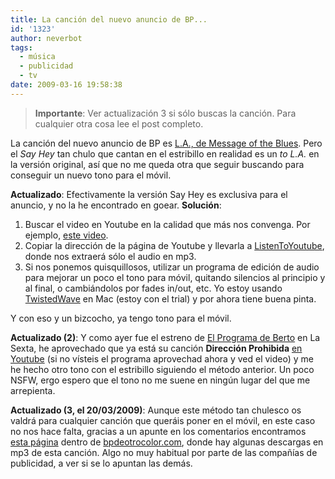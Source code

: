 ```yaml
---
title: La canción del nuevo anuncio de BP...
id: '1323'
author: neverbot
tags:
  - música
  - publicidad
  - tv
date: 2009-03-16 19:58:38
---
```


> **Importante**: Ver actualización 3 si sólo buscas la canción. Para cualquier otra cosa lee el post completo.

La canción del nuevo anuncio de BP es [L.A., de Message of the Blues](http://www.goear.com/listen/9a2f711/LA-Message-Of-The-Blues). Pero el _Say Hey_ tan chulo que cantan en el estribillo en realidad es un _to L.A._ en la versión original, así que no me queda otra que seguir buscando para conseguir un nuevo tono para el móvil.

**Actualizado**: Efectivamente la versión Say Hey es exclusiva para el anuncio, y no la he encontrado en goear. **Solución**:

1.  Buscar el video en Youtube en la calidad que más nos convenga. Por ejemplo, [este video](http://www.youtube.com/watch?v=3rklKyFMUME).
2.  Copiar la dirección de la página de Youtube y llevarla a [ListenToYoutube](http://www.listentoyoutube.com/), donde nos extraerá sólo el audio en mp3.
3.  Si nos ponemos quisquillosos, utilizar un programa de edición de audio para mejorar un poco el tono para móvil, quitando silencios al principio y al final, o cambiándolos por fades in/out, etc. Yo estoy usando [TwistedWave](http://twistedwave.com/) en Mac (estoy con el trial) y por ahora tiene buena pinta.

Y con eso y un bizcocho, ya tengo tono para el móvil.

**Actualizado (2)**: Y como ayer fue el estreno de [El Programa de Berto](http://www.elprogramadeberto.lasexta.com/) en La Sexta, he aprovechado que ya está su canción **Dirección Prohibida** [en Youtube](http://www.youtube.com/watch?v=JjklVf8uri0) (si no vísteis el programa aprovechad ahora y ved el video) y me he hecho otro tono con el estribillo siguiendo el método anterior. Un poco NSFW, ergo espero que el tono no me suene en ningún lugar del que me arrepienta.

**Actualizado (3, el 20/03/2009)**: Aunque este método tan chulesco os valdrá para cualquier canción que queráis poner en el móvil, en este caso no nos hace falta, gracias a un apunte en los comentarios encontramos [esta página](http://www.bp.com/heliospower/sectiongenericarticle.do?categoryId=9027363&contentId=7050129) dentro de [bpdeotrocolor.com](http://www.bpdeotrocolor.com/), donde hay algunas descargas en mp3 de esta canción. Algo no muy habitual por parte de las compañías de publicidad, a ver si se lo apuntan las demás.